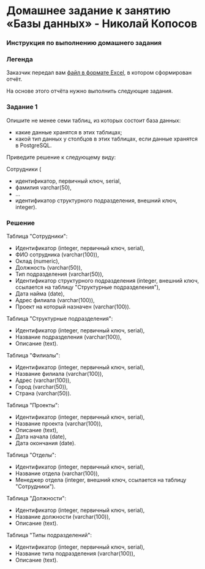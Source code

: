 # Домашнее задание к занятию «Базы данных» - Николай Копосов

### Инструкция по выполнению домашнего задания

### Легенда

Заказчик передал вам [файл в формате Excel](https://github.com/netology-code/sdb-homeworks/blob/main/resources/hw-12-1.xlsx), в котором сформирован отчёт. 

На основе этого отчёта нужно выполнить следующие задания.

### Задание 1

Опишите не менее семи таблиц, из которых состоит база данных:

- какие данные хранятся в этих таблицах;
- какой тип данных у столбцов в этих таблицах, если данные хранятся в PostgreSQL.

Приведите решение к следующему виду:

Сотрудники (

- идентификатор, первичный ключ, serial,
- фамилия varchar(50),
- ...
- идентификатор структурного подразделения, внешний ключ, integer).

### Решение

Таблица "Сотрудники":

- Идентификатор (integer, первичный ключ, serial),
- ФИО сотрудника (varchar(100)),
- Оклад (numeric),
- Должность (varchar(50)),
- Тип подразделения (varchar(50)),
- Идентификатор структурного подразделения (integer, внешний ключ, ссылается на таблицу "Структурные подразделения"),
- Дата найма (date),
- Адрес филиала (varchar(100)),
- Проект на который назначен (varchar(100)).

Таблица "Структурные подразделения":

- Идентификатор (integer, первичный ключ, serial),
- Название подразделения (varchar(100)),
- Описание (text).

Таблица "Филиалы":

- Идентификатор (integer, первичный ключ, serial),
- Название филиала (varchar(100)),
- Адрес (varchar(100)),
- Город (varchar(50)),
- Страна (varchar(50)).

Таблица "Проекты":

- Идентификатор (integer, первичный ключ, serial),
- Название проекта (varchar(100)),
- Описание (text),
- Дата начала (date),
- Дата окончания (date).

Таблица "Отделы":

- Идентификатор (integer, первичный ключ, serial),
- Название отдела (varchar(100)),
- Менеджер отдела (integer, внешний ключ, ссылается на таблицу "Сотрудники").

Таблица "Должности":

- Идентификатор (integer, первичный ключ, serial),
- Название должности (varchar(100)),
- Описание (text).

Таблица "Типы подразделений":

- Идентификатор (integer, первичный ключ, serial),
- Название типа подразделения (varchar(100)),
- Описание (text).